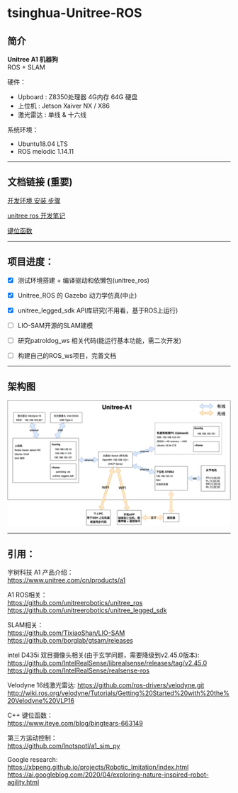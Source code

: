 # tsinghua-Unitree-ROS

## 简介
**Unitree A1 机器狗**       
ROS + SLAM

硬件：  
* Upboard : Z8350处理器 4G内存 64G 硬盘   
* 上位机 : Jetson Xaiver NX / X86
* 激光雷达 : 单线 & 十六线

系统环境： 
- Ubuntu18.04 LTS
- ROS melodic 1.14.11

----
## 文档链接 (重要)

[开发环境 安装 步骤](/Development-environment.md)     

[unitree ros 开发笔记](/Notes.md)     

[键位函数](/keyboard.md)     


---
## 项目进度：
- [x]  测试环境搭建 + 编译驱动和依懒包(unitree_ros)
- [x]  Unitree_ROS 的 Gazebo 动力学仿真(中止)
- [x]  unitree_legged_sdk API库研究(不用看，基于ROS上运行)
- [ ]  LIO-SAM开源的SLAM建模
- [ ]  研究patroldog_ws 相关代码(能运行基本功能，需二次开发)
- [ ]  构建自己的ROS_ws项目，完善文档


----
## 架构图
![IMG](pictures/Unitree-A1.png)

----
## 引用：
     
宇树科技 A1 产品介绍：  
https://www.unitree.com/cn/products/a1

A1 ROS相关：  
https://github.com/unitreerobotics/unitree_ros      
https://github.com/unitreerobotics/unitree_legged_sdk

SLAM相关：  
https://github.com/TixiaoShan/LIO-SAM       
https://github.com/borglab/gtsam/releases   

intel D435i 双目摄像头相关(由于玄学问题，需要降级到v2.45.0版本):        
https://github.com/IntelRealSense/librealsense/releases/tag/v2.45.0     
https://github.com/IntelRealSense/realsense-ros

Velodyne 16线激光雷达: 
https://github.com/ros-drivers/velodyne.git    
http://wiki.ros.org/velodyne/Tutorials/Getting%20Started%20with%20the%20Velodyne%20VLP16         

C++ 键位函数：      
https://www.iteye.com/blog/bingtears-663149

第三方运动控制：        
https://github.com/lnotspotl/a1_sim_py 

Google research:        
https://xbpeng.github.io/projects/Robotic_Imitation/index.html      
https://ai.googleblog.com/2020/04/exploring-nature-inspired-robot-agility.html